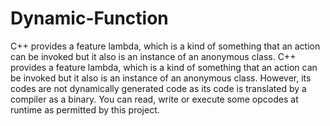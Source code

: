 # Dynamic-Function
C++ provides a feature lambda, which is a kind of something that an action can be invoked but it also is an instance of an anonymous class. C++ provides a feature lambda, which is a kind of something that an action can be invoked but it also is an instance of an anonymous class. However, its codes are not dynamically generated code as its code is translated by a compiler as a binary. You can read, write or execute some opcodes at runtime as permitted by this project.
